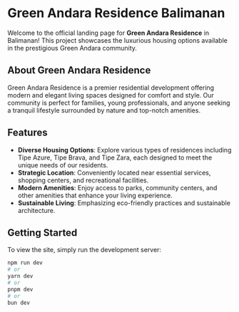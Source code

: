 # Green Andara Residence Balimanan

Welcome to the official landing page for **Green Andara Residence** in Balimanan! This project showcases the luxurious housing options available in the prestigious Green Andara community.

## About Green Andara Residence

Green Andara Residence is a premier residential development offering modern and elegant living spaces designed for comfort and style. Our community is perfect for families, young professionals, and anyone seeking a tranquil lifestyle surrounded by nature and top-notch amenities.

## Features

- **Diverse Housing Options**: Explore various types of residences including Tipe Azure, Tipe Brava, and Tipe Zara, each designed to meet the unique needs of our residents.
- **Strategic Location**: Conveniently located near essential services, shopping centers, and recreational facilities.
- **Modern Amenities**: Enjoy access to parks, community centers, and other amenities that enhance your living experience.
- **Sustainable Living**: Emphasizing eco-friendly practices and sustainable architecture.

## Getting Started

To view the site, simply run the development server:

```bash
npm run dev
# or
yarn dev
# or
pnpm dev
# or
bun dev
```
